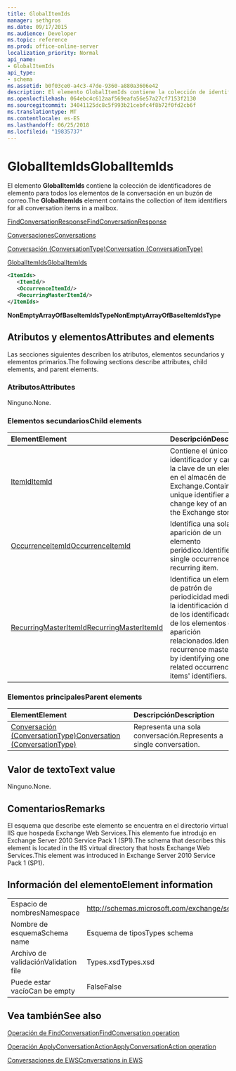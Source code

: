 ```yaml
---
title: GlobalItemIds
manager: sethgros
ms.date: 09/17/2015
ms.audience: Developer
ms.topic: reference
ms.prod: office-online-server
localization_priority: Normal
api_name:
- GlobalItemIds
api_type:
- schema
ms.assetid: b0f03ce0-a4c3-47de-9360-a880a3606e42
description: El elemento GlobalItemIds contiene la colección de identificadores de elemento para todos los elementos de la conversación en un buzón de correo.
ms.openlocfilehash: 064ebc4c612aaf569eafa56e57a27cf7153f2130
ms.sourcegitcommit: 34041125dc8c5f993b21cebfc4f8b72f0fd2cb6f
ms.translationtype: MT
ms.contentlocale: es-ES
ms.lasthandoff: 06/25/2018
ms.locfileid: "19835737"
---
```

# <a name="globalitemids"></a><span data-ttu-id="20e3e-103">GlobalItemIds</span><span class="sxs-lookup"><span data-stu-id="20e3e-103">GlobalItemIds</span></span>

<span data-ttu-id="20e3e-104">El elemento **GlobalItemIds** contiene la colección de identificadores de elemento para todos los elementos de la conversación en un buzón de correo.</span><span class="sxs-lookup"><span data-stu-id="20e3e-104">The **GlobalItemIds** element contains the collection of item identifiers for all conversation items in a mailbox.</span></span> 
  
[<span data-ttu-id="20e3e-105">FindConversationResponse</span><span class="sxs-lookup"><span data-stu-id="20e3e-105">FindConversationResponse</span></span>](findconversationresponse.md)
  
[<span data-ttu-id="20e3e-106">Conversaciones</span><span class="sxs-lookup"><span data-stu-id="20e3e-106">Conversations</span></span>](conversations-ex15websvcsotherref.md)
  
[<span data-ttu-id="20e3e-107">Conversación (ConversationType)</span><span class="sxs-lookup"><span data-stu-id="20e3e-107">Conversation (ConversationType)</span></span>](conversation-conversationtype.md)
  
[<span data-ttu-id="20e3e-108">GlobalItemIds</span><span class="sxs-lookup"><span data-stu-id="20e3e-108">GlobalItemIds</span></span>](globalitemids.md)
  
```XML
<ItemIds>
   <ItemId/>
   <OccurrenceItemId/>
   <RecurringMasterItemId/>
</ItemIds>
```

 <span data-ttu-id="20e3e-109">**NonEmptyArrayOfBaseItemIdsType**</span><span class="sxs-lookup"><span data-stu-id="20e3e-109">**NonEmptyArrayOfBaseItemIdsType**</span></span>
## <a name="attributes-and-elements"></a><span data-ttu-id="20e3e-110">Atributos y elementos</span><span class="sxs-lookup"><span data-stu-id="20e3e-110">Attributes and elements</span></span>

<span data-ttu-id="20e3e-111">Las secciones siguientes describen los atributos, elementos secundarios y elementos primarios.</span><span class="sxs-lookup"><span data-stu-id="20e3e-111">The following sections describe attributes, child elements, and parent elements.</span></span>
  
### <a name="attributes"></a><span data-ttu-id="20e3e-112">Atributos</span><span class="sxs-lookup"><span data-stu-id="20e3e-112">Attributes</span></span>

<span data-ttu-id="20e3e-113">Ninguno.</span><span class="sxs-lookup"><span data-stu-id="20e3e-113">None.</span></span>
  
### <a name="child-elements"></a><span data-ttu-id="20e3e-114">Elementos secundarios</span><span class="sxs-lookup"><span data-stu-id="20e3e-114">Child elements</span></span>

|<span data-ttu-id="20e3e-115">**Element**</span><span class="sxs-lookup"><span data-stu-id="20e3e-115">**Element**</span></span>|<span data-ttu-id="20e3e-116">**Descripción**</span><span class="sxs-lookup"><span data-stu-id="20e3e-116">**Description**</span></span>|
|:-----|:-----|
|[<span data-ttu-id="20e3e-117">ItemId</span><span class="sxs-lookup"><span data-stu-id="20e3e-117">ItemId</span></span>](itemid.md) <br/> |<span data-ttu-id="20e3e-118">Contiene el único identificador y cambiar la clave de un elemento en el almacén de Exchange.</span><span class="sxs-lookup"><span data-stu-id="20e3e-118">Contains the unique identifier and change key of an item in the Exchange store.</span></span>  <br/> |
|[<span data-ttu-id="20e3e-119">OccurrenceItemId</span><span class="sxs-lookup"><span data-stu-id="20e3e-119">OccurrenceItemId</span></span>](occurrenceitemid.md) <br/> |<span data-ttu-id="20e3e-120">Identifica una sola aparición de un elemento periódico.</span><span class="sxs-lookup"><span data-stu-id="20e3e-120">Identifies a single occurrence of a recurring item.</span></span>  <br/> |
|[<span data-ttu-id="20e3e-121">RecurringMasterItemId</span><span class="sxs-lookup"><span data-stu-id="20e3e-121">RecurringMasterItemId</span></span>](recurringmasteritemid.md) <br/> |<span data-ttu-id="20e3e-122">Identifica un elemento de patrón de periodicidad mediante la identificación de uno de los identificadores de los elementos de su aparición relacionados.</span><span class="sxs-lookup"><span data-stu-id="20e3e-122">Identifies a recurrence master item by identifying one of its related occurrence items' identifiers.</span></span>  <br/> |
   
### <a name="parent-elements"></a><span data-ttu-id="20e3e-123">Elementos principales</span><span class="sxs-lookup"><span data-stu-id="20e3e-123">Parent elements</span></span>

|<span data-ttu-id="20e3e-124">**Element**</span><span class="sxs-lookup"><span data-stu-id="20e3e-124">**Element**</span></span>|<span data-ttu-id="20e3e-125">**Descripción**</span><span class="sxs-lookup"><span data-stu-id="20e3e-125">**Description**</span></span>|
|:-----|:-----|
|[<span data-ttu-id="20e3e-126">Conversación (ConversationType)</span><span class="sxs-lookup"><span data-stu-id="20e3e-126">Conversation (ConversationType)</span></span>](conversation-conversationtype.md) <br/> |<span data-ttu-id="20e3e-127">Representa una sola conversación.</span><span class="sxs-lookup"><span data-stu-id="20e3e-127">Represents a single conversation.</span></span>  <br/> |
   
## <a name="text-value"></a><span data-ttu-id="20e3e-128">Valor de texto</span><span class="sxs-lookup"><span data-stu-id="20e3e-128">Text value</span></span>

<span data-ttu-id="20e3e-129">Ninguno.</span><span class="sxs-lookup"><span data-stu-id="20e3e-129">None.</span></span>
  
## <a name="remarks"></a><span data-ttu-id="20e3e-130">Comentarios</span><span class="sxs-lookup"><span data-stu-id="20e3e-130">Remarks</span></span>

<span data-ttu-id="20e3e-131">El esquema que describe este elemento se encuentra en el directorio virtual IIS que hospeda Exchange Web Services.This elemento fue introdujo en Exchange Server 2010 Service Pack 1 (SP1).</span><span class="sxs-lookup"><span data-stu-id="20e3e-131">The schema that describes this element is located in the IIS virtual directory that hosts Exchange Web Services.This element was introduced in Exchange Server 2010 Service Pack 1 (SP1).</span></span>
  
## <a name="element-information"></a><span data-ttu-id="20e3e-132">Información del elemento</span><span class="sxs-lookup"><span data-stu-id="20e3e-132">Element information</span></span>

|||
|:-----|:-----|
|<span data-ttu-id="20e3e-133">Espacio de nombres</span><span class="sxs-lookup"><span data-stu-id="20e3e-133">Namespace</span></span>  <br/> |http://schemas.microsoft.com/exchange/services/2006/types  <br/> |
|<span data-ttu-id="20e3e-134">Nombre de esquema</span><span class="sxs-lookup"><span data-stu-id="20e3e-134">Schema name</span></span>  <br/> |<span data-ttu-id="20e3e-135">Esquema de tipos</span><span class="sxs-lookup"><span data-stu-id="20e3e-135">Types schema</span></span>  <br/> |
|<span data-ttu-id="20e3e-136">Archivo de validación</span><span class="sxs-lookup"><span data-stu-id="20e3e-136">Validation file</span></span>  <br/> |<span data-ttu-id="20e3e-137">Types.xsd</span><span class="sxs-lookup"><span data-stu-id="20e3e-137">Types.xsd</span></span>  <br/> |
|<span data-ttu-id="20e3e-138">Puede estar vacío</span><span class="sxs-lookup"><span data-stu-id="20e3e-138">Can be empty</span></span>  <br/> |<span data-ttu-id="20e3e-139">False</span><span class="sxs-lookup"><span data-stu-id="20e3e-139">False</span></span>  <br/> |
   
## <a name="see-also"></a><span data-ttu-id="20e3e-140">Vea también</span><span class="sxs-lookup"><span data-stu-id="20e3e-140">See also</span></span>



[<span data-ttu-id="20e3e-141">Operación de FindConversation</span><span class="sxs-lookup"><span data-stu-id="20e3e-141">FindConversation operation</span></span>](findconversation-operation.md)
  
[<span data-ttu-id="20e3e-142">Operación ApplyConversationAction</span><span class="sxs-lookup"><span data-stu-id="20e3e-142">ApplyConversationAction operation</span></span>](applyconversationaction-operation.md)


[<span data-ttu-id="20e3e-143">Conversaciones de EWS</span><span class="sxs-lookup"><span data-stu-id="20e3e-143">Conversations in EWS</span></span>](http://msdn.microsoft.com/library/91e64629-db6c-4c94-9dcb-d386232e8467%28Office.15%29.aspx)

